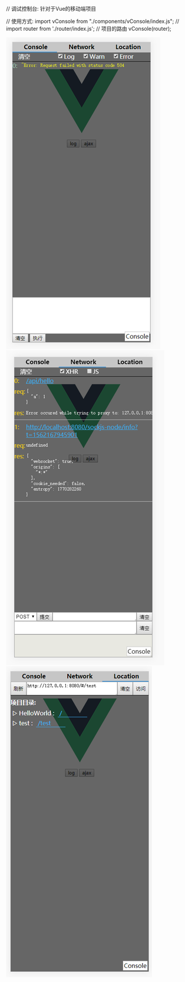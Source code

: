 

// 调试控制台: 针对于Vue的移动端项目 


// 使用方式: 
import vConsole from "./components/vConsole/index.js";
// import router from './router/index.js'; // 项目的路由 
vConsole(router); 



<img src="./doc/console.png" > 
<img src="./doc/network.png" > 
<img src="./doc/location.png" > 





 



















